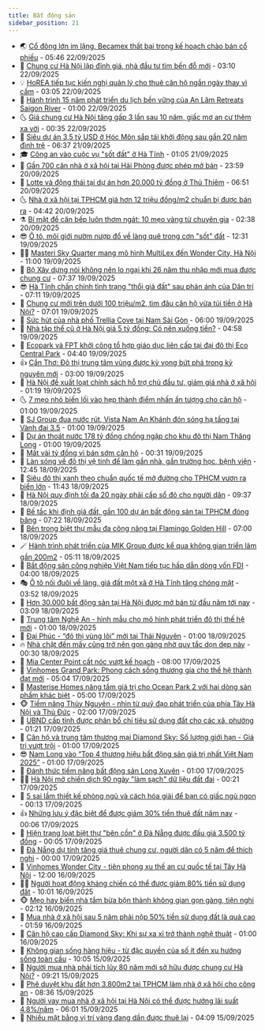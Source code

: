 ```yaml
---
title: Bất động sản
sidebar_position: 21
---
```


<!-- dantri-bat-dong-san:START -->
- 🌏 [Cổ đông lớn im lặng, Becamex thất bại trong kế hoạch chào bán cổ phiếu](https://dantri.com.vn/kinh-doanh/co-dong-lon-im-lang-becamex-that-bai-trong-ke-hoach-chao-ban-co-phieu-20250921125603826.htm) - 05:46 22/09/2025
- 👹 [Chung cư Hà Nội lập đỉnh giá, nhà đầu tư tìm bến đỗ mới](https://dantri.com.vn/bat-dong-san/chung-cu-ha-noi-lap-dinh-gia-nha-dau-tu-tim-ben-do-moi-20250922094829449.htm) - 03:10 22/09/2025
- 💡 [HoREA tiếp tục kiến nghị quản lý cho thuê căn hộ ngắn ngày thay vì cấm](https://dantri.com.vn/bat-dong-san/horea-tiep-tuc-kien-nghi-quan-ly-cho-thue-can-ho-ngan-ngay-thay-vi-cam-20250922094009541.htm) - 03:05 22/09/2025
- 🌋 [Hành trình 15 năm phát triển du lịch bền vững của An Lâm Retreats Saigon River](https://dantri.com.vn/bat-dong-san/hanh-trinh-15-nam-phat-trien-du-lich-ben-vung-cua-an-lam-retreats-saigon-river-20250921191432436.htm) - 01:00 22/09/2025
- 🌜 [Giá chung cư Hà Nội tăng gấp 3 lần sau 10 năm, giấc mơ an cư thêm xa vời](https://dantri.com.vn/bat-dong-san/gia-chung-cu-ha-noi-tang-gap-3-lan-sau-10-nam-giac-mo-an-cu-them-xa-voi-20250922015611360.htm) - 00:35 22/09/2025
- 💃 [Siêu dự án 3,5 tỷ USD ở Hóc Môn sắp tái khởi động sau gần 20 năm đình trệ](https://dantri.com.vn/bat-dong-san/sieu-du-an-35-ty-usd-o-hoc-mon-sap-tai-khoi-dong-sau-gan-20-nam-dinh-tre-20250918102921744.htm) - 06:37 21/09/2025
- 🎓 [Công an vào cuộc vụ &quot;sốt đất&quot; ở Hà Tĩnh](https://dantri.com.vn/bat-dong-san/cong-an-vao-cuoc-vu-sot-dat-o-ha-tinh-20250920214440266.htm) - 01:05 21/09/2025
- 🌝 [Gần 700 căn nhà ở xã hội tại Hải Phòng được phép mở bán](https://dantri.com.vn/bat-dong-san/gan-700-can-nha-o-xa-hoi-tai-hai-phong-duoc-phep-mo-ban-20250921014003679.htm) - 23:59 20/09/2025
- 🧐 [Lotte và động thái tại dự án hơn 20.000 tỷ đồng ở Thủ Thiêm](https://dantri.com.vn/bat-dong-san/lotte-va-dong-thai-tai-du-an-hon-20000-ty-dong-o-thu-thiem-20250920112729930.htm) - 06:51 20/09/2025
- 🌜 [Nhà ở xã hội tại TPHCM giá hơn 12 triệu đồng/m2 chuẩn bị được bán ra](https://dantri.com.vn/bat-dong-san/nha-o-xa-hoi-tai-tphcm-gia-hon-12-trieu-dongm2-chuan-bi-duoc-ban-ra-20250920102236572.htm) - 04:42 20/09/2025
- ⚗️ [Bí mật để căn bếp luôn thơm ngát: 10 mẹo vàng từ chuyên gia](https://dantri.com.vn/bat-dong-san/bi-mat-de-can-bep-luon-thom-ngat-10-meo-vang-tu-chuyen-gia-20250919105636124.htm) - 02:38 20/09/2025
- 😎 [Ô tô, môi giới nườm nượp đổ về làng quê trong cơn &quot;sốt&quot; đất](https://dantri.com.vn/bat-dong-san/o-to-moi-gioi-nuom-nuop-do-ve-lang-que-trong-con-sot-dat-20250919175402163.htm) - 12:31 19/09/2025
- 🧑‍🏫 [Masteri Sky Quarter mang mô hình MultiLex đến Wonder City, Hà Nội](https://dantri.com.vn/bat-dong-san/masteri-sky-quarter-mang-mo-hinh-multilex-den-wonder-city-ha-noi-20250919174113158.htm) - 11:00 19/09/2025
- 💪 [Bộ Xây dựng nói không nên lo ngại khi 26 năm thu nhập mới mua được chung cư](https://dantri.com.vn/bat-dong-san/bo-xay-dung-noi-khong-nen-lo-ngai-khi-26-nam-thu-nhap-moi-mua-duoc-chung-cu-20250919142258012.htm) - 07:37 19/09/2025
- 😎 [Hà Tĩnh chấn chỉnh tình trạng &quot;thổi giá đất&quot; sau phản ánh của Dân trí](https://dantri.com.vn/bat-dong-san/ha-tinh-chan-chinh-tinh-trang-thoi-gia-dat-sau-phan-anh-cua-dan-tri-20250919102157347.htm) - 07:11 19/09/2025
- 🧠 [Chung cư mới trên dưới 100 triệu/m2, tìm đâu căn hộ vừa túi tiền ở Hà Nội?](https://dantri.com.vn/bat-dong-san/chung-cu-moi-tren-duoi-100-trieum2-tim-dau-can-ho-vua-tui-tien-o-ha-noi-20250919031540592.htm) - 07:01 19/09/2025
- 🧰 [Sức hút của nhà phố Trellia Cove tại Nam Sài Gòn](https://dantri.com.vn/bat-dong-san/suc-hut-cua-nha-pho-trellia-cove-tai-nam-sai-gon-20250919094416729.htm) - 06:00 19/09/2025
- 🤩 [Nhà tập thể cũ ở Hà Nội giá 5 tỷ đồng: Có nên xuống tiền?](https://dantri.com.vn/bat-dong-san/nha-tap-the-cu-o-ha-noi-gia-5-ty-dong-co-nen-xuong-tien-20250919094311734.htm) - 04:58 19/09/2025
- 🦆 [Ecopark và FPT khởi công tổ hợp giáo dục liên cấp tại đại đô thị Eco Central Park](https://dantri.com.vn/bat-dong-san/ecopark-va-fpt-khoi-cong-to-hop-giao-duc-lien-cap-tai-dai-do-thi-eco-central-park-20250919112246734.htm) - 04:40 19/09/2025
- 👍 [Cần Thơ: Đô thị trung tâm vùng được kỳ vọng bứt phá trong kỷ nguyên mới](https://dantri.com.vn/bat-dong-san/can-tho-do-thi-trung-tam-vung-duoc-ky-vong-but-pha-trong-ky-nguyen-moi-20250919093508668.htm) - 03:00 19/09/2025
- 🙉 [Hà Nội đề xuất loạt chính sách hỗ trợ chủ đầu tư, giảm giá nhà ở xã hội](https://dantri.com.vn/bat-dong-san/ha-noi-de-xuat-loat-chinh-sach-ho-tro-chu-dau-tu-giam-gia-nha-o-xa-hoi-20250918163354133.htm) - 01:19 19/09/2025
- 🌜 [7 mẹo nhỏ biến lối vào hẹp thành điểm nhấn ấn tượng cho căn hộ](https://dantri.com.vn/bat-dong-san/7-meo-nho-bien-loi-vao-hep-thanh-diem-nhan-an-tuong-cho-can-ho-20250911162325663.htm) - 01:00 19/09/2025
- 🌋 [SJ Group đua nước rút, Vista Nam An Khánh đón sóng hạ tầng tại Vành đai 3.5](https://dantri.com.vn/bat-dong-san/sj-group-dua-nuoc-rut-vista-nam-an-khanh-don-song-ha-tang-tai-vanh-dai-35-20250918213816723.htm) - 01:00 19/09/2025
- 🥰 [Dự án thoát nước 178 tỷ đồng chống ngập cho khu đô thị Nam Thăng Long](https://dantri.com.vn/bat-dong-san/du-an-thoat-nuoc-178-ty-dong-chong-ngap-cho-khu-do-thi-nam-thang-long-20250918212151061.htm) - 01:00 19/09/2025
- 💯 [Mất vài tỷ đồng vì bán sớm căn hộ](https://dantri.com.vn/bat-dong-san/mat-vai-ty-dong-vi-ban-som-can-ho-20250919072023420.htm) - 00:31 19/09/2025
- 🤩 [Làn sóng về đô thị vệ tinh để làm gần nhà, gần trường học, bệnh viện](https://dantri.com.vn/bat-dong-san/lan-song-ve-do-thi-ve-tinh-de-lam-gan-nha-gan-truong-hoc-benh-vien-20250918182312368.htm) - 12:45 18/09/2025
- 💄 [Siêu đô thị xanh theo chuẩn quốc tế mở đường cho TPHCM vươn ra biển lớn](https://dantri.com.vn/bat-dong-san/sieu-do-thi-xanh-theo-chuan-quoc-te-mo-duong-cho-tphcm-vuon-ra-bien-lon-20250918183714482.htm) - 11:43 18/09/2025
- 🦍 [Hà Nội quy định tối đa 20 ngày phải cấp sổ đỏ cho người dân](https://dantri.com.vn/bat-dong-san/ha-noi-quy-dinh-toi-da-20-ngay-phai-cap-so-do-cho-nguoi-dan-20250918161727023.htm) - 09:37 18/09/2025
- 🎡 [Bế tắc khi định giá đất, gần 100 dự án bất động sản tại TPHCM đóng băng](https://dantri.com.vn/bat-dong-san/be-tac-khi-dinh-gia-dat-gan-100-du-an-bat-dong-san-tai-tphcm-dong-bang-20250918123250466.htm) - 07:22 18/09/2025
- 🐎 [Bên trong biệt thự mẫu đa công năng tại Flamingo Golden Hill](https://dantri.com.vn/bat-dong-san/ben-trong-biet-thu-mau-da-cong-nang-tai-flamingo-golden-hill-20250918120822939.htm) - 07:00 18/09/2025
- 🪄 [Hành trình phát triển của MIK Group được kể qua không gian triển lãm gần 200m2](https://dantri.com.vn/bat-dong-san/hanh-trinh-phat-trien-cua-mik-group-duoc-ke-qua-khong-gian-trien-lam-gan-200m2-20250918114422769.htm) - 05:11 18/09/2025
- 💼 [Bất động sản công nghiệp Việt Nam tiếp tục hấp dẫn dòng vốn FDI](https://dantri.com.vn/bat-dong-san/bat-dong-san-cong-nghiep-viet-nam-tiep-tuc-hap-dan-dong-von-fdi-20250918102617603.htm) - 04:00 18/09/2025
- 🎭 [Ô tô nối đuôi về làng, giá đất một xã ở Hà Tĩnh tăng chóng mặt](https://dantri.com.vn/bat-dong-san/o-to-noi-duoi-ve-lang-gia-dat-mot-xa-o-ha-tinh-tang-chong-mat-20250917100530596.htm) - 03:52 18/09/2025
- 🐻 [Hơn 30.000 bất động sản tại Hà Nội được mở bán từ đầu năm tới nay](https://dantri.com.vn/bat-dong-san/hon-30000-bat-dong-san-tai-ha-noi-duoc-mo-ban-tu-dau-nam-toi-nay-20250918082624029.htm) - 03:09 18/09/2025
- 💃 [Trung tâm Nghệ An - hình mẫu cho mô hình phát triển đô thị thế hệ mới](https://dantri.com.vn/bat-dong-san/trung-tam-nghe-an-hinh-mau-cho-mo-hinh-phat-trien-do-thi-the-he-moi-20250917230542003.htm) - 01:00 18/09/2025
- 🦣 [Đại Phúc - “đô thị vùng lõi” mới tại Thái Nguyên](https://dantri.com.vn/bat-dong-san/dai-phuc-do-thi-vung-loi-moi-tai-thai-nguyen-20250917135549373.htm) - 01:00 18/09/2025
- 🔥 [Nhà chật đến mấy cũng trở nên gọn gàng nhờ quy tắc dọn dẹp này](https://dantri.com.vn/bat-dong-san/nha-chat-den-may-cung-tro-nen-gon-gang-nho-quy-tac-don-dep-nay-20250917140541672.htm) - 00:30 18/09/2025
- 🤩 [Mia Center Point cất nóc vượt kế hoạch](https://dantri.com.vn/bat-dong-san/mia-center-point-cat-noc-vuot-ke-hoach-20250917144331082.htm) - 08:00 17/09/2025
- 🥳 [Vinhomes Grand Park: Phong cách sống thương gia cho thế hệ thành đạt mới](https://dantri.com.vn/bat-dong-san/vinhomes-grand-park-phong-cach-song-thuong-gia-cho-the-he-thanh-dat-moi-20250917112202408.htm) - 05:04 17/09/2025
- 🤗 [Masterise Homes nâng tầm giá trị cho Ocean Park 2 với hai dòng sản phẩm khác biệt](https://dantri.com.vn/bat-dong-san/masterise-homes-nang-tam-gia-tri-cho-ocean-park-2-voi-hai-dong-san-pham-khac-biet-20250917111233258.htm) - 05:00 17/09/2025
- 🐵 [Tiềm năng Thủy Nguyên - nhìn từ quỹ đạo phát triển của phía Tây Hà Nội và Thủ Đức](https://dantri.com.vn/bat-dong-san/tiem-nang-thuy-nguyen-nhin-tu-quy-dao-phat-trien-cua-phia-tay-ha-noi-va-thu-duc-20250913122849856.htm) - 02:00 17/09/2025
- 🤖 [UBND cấp tỉnh được phân bổ chỉ tiêu sử dụng đất cho các xã, phường](https://dantri.com.vn/bat-dong-san/ubnd-cap-tinh-duoc-phan-bo-chi-tieu-su-dung-dat-cho-cac-xa-phuong-20250917015409784.htm) - 01:21 17/09/2025
- 👺 [Căn hộ và trung tâm thương mại Diamond Sky: Số lượng giới hạn - Giá trị vượt trội](https://dantri.com.vn/bat-dong-san/can-ho-va-trung-tam-thuong-mai-diamond-sky-so-luong-gioi-han-gia-tri-vuot-troi-20250916204110081.htm) - 01:00 17/09/2025
- 😎 [Nam Long vào “Top 4 thương hiệu bất động sản giá trị nhất Việt Nam 2025”](https://dantri.com.vn/bat-dong-san/nam-long-vao-top-4-thuong-hieu-bat-dong-san-gia-tri-nhat-viet-nam-2025-20250916202721783.htm) - 01:00 17/09/2025
- 🤠 [Đánh thức tiềm năng bất động sản Long Xuyên](https://dantri.com.vn/bat-dong-san/danh-thuc-tiem-nang-bat-dong-san-long-xuyen-20250916163015486.htm) - 01:00 17/09/2025
- 👨‍🏫 [Hà Nội mở chiến dịch 90 ngày &quot;làm sạch&quot; dữ liệu đất đai](https://dantri.com.vn/bat-dong-san/ha-noi-mo-chien-dich-90-ngay-lam-sach-du-lieu-dat-dai-20250917013611694.htm) - 00:21 17/09/2025
- 🧰 [5 sai lầm thiết kế phòng ngủ và cách hóa giải để bạn có giấc ngủ ngon](https://dantri.com.vn/bat-dong-san/5-sai-lam-thiet-ke-phong-ngu-va-cach-hoa-giai-de-ban-co-giac-ngu-ngon-20250915112144191.htm) - 00:13 17/09/2025
- 👍 [Những lưu ý đặc biệt để được giảm 30% tiền thuê đất năm nay](https://dantri.com.vn/bat-dong-san/nhung-luu-y-dac-biet-de-duoc-giam-30-tien-thue-dat-nam-nay-20250917011300819.htm) - 00:06 17/09/2025
- 🌈 [Hiện trạng loạt biệt thự &quot;bên cồn&quot; ở Đà Nẵng được đấu giá 3.500 tỷ đồng](https://dantri.com.vn/bat-dong-san/hien-trang-loat-biet-thu-ben-con-o-da-nang-duoc-dau-gia-3500-ty-dong-20250916113903965.htm) - 00:05 17/09/2025
- 🐲 [Đà Nẵng dự tính tăng giá thuê chung cư, người dân có 5 năm để thích nghi](https://dantri.com.vn/bat-dong-san/da-nang-du-tinh-tang-gia-thue-chung-cu-nguoi-dan-co-5-nam-de-thich-nghi-20250914124555111.htm) - 00:00 17/09/2025
- 💄 [Vinhomes Wonder City - tiên phong xu thế an cư quốc tế tại Tây Hà Nội](https://dantri.com.vn/bat-dong-san/vinhomes-wonder-city-tien-phong-xu-the-an-cu-quoc-te-tai-tay-ha-noi-20250916180938775.htm) - 12:00 16/09/2025
- 👨‍🏫 [Người hoạt động kháng chiến có thể được giảm 80% tiền sử dụng đất](https://dantri.com.vn/bat-dong-san/nguoi-hoat-dong-khang-chien-co-the-duoc-giam-80-tien-su-dung-dat-20250916163646469.htm) - 10:01 16/09/2025
- 🐵 [Mẹo hay biến nhà tắm bừa bộn thành không gian gọn gàng, tiện nghi](https://dantri.com.vn/bat-dong-san/meo-hay-bien-nha-tam-bua-bon-thanh-khong-gian-gon-gang-tien-nghi-20250915120229724.htm) - 02:12 16/09/2025
- 🎉 [Mua nhà ở xã hội sau 5 năm phải nộp 50% tiền sử dụng đất là quá cao](https://dantri.com.vn/bat-dong-san/mua-nha-o-xa-hoi-sau-5-nam-phai-nop-50-tien-su-dung-dat-la-qua-cao-20250916053244834.htm) - 01:59 16/09/2025
- 💫 [Căn hộ cao cấp Diamond Sky: Khi sự xa xỉ trở thành nghệ thuật](https://dantri.com.vn/bat-dong-san/can-ho-cao-cap-diamond-sky-khi-su-xa-xi-tro-thanh-nghe-thuat-20250915143338796.htm) - 01:00 16/09/2025
- 🦄 [Không gian sống hàng hiệu - từ đặc quyền của số ít đến xu hướng sống toàn cầu](https://dantri.com.vn/bat-dong-san/khong-gian-song-hang-hieu-tu-dac-quyen-cua-so-it-den-xu-huong-song-toan-cau-20250915165746903.htm) - 10:05 15/09/2025
- 🌮 [Người mua nhà phải tích lũy 80 năm mới sở hữu được chung cư Hà Nội?](https://dantri.com.vn/bat-dong-san/nguoi-mua-nha-phai-tich-luy-80-nam-moi-so-huu-duoc-chung-cu-ha-noi-20250915150408425.htm) - 09:21 15/09/2025
- 💯 [Phê duyệt khu đất hơn 3.800m2 tại TPHCM làm nhà ở xã hội cho công an](https://dantri.com.vn/bat-dong-san/phe-duyet-khu-dat-hon-3800m2-tai-tphcm-lam-nha-o-xa-hoi-cho-cong-an-20250915151820525.htm) - 08:36 15/09/2025
- 🌊 [Người vay mua nhà ở xã hội tại Hà Nội có thể được hưởng lãi suất 4,8%/năm](https://dantri.com.vn/bat-dong-san/nguoi-vay-mua-nha-o-xa-hoi-tai-ha-noi-co-the-duoc-huong-lai-suat-48nam-20250915100512138.htm) - 06:01 15/09/2025
- 🤖 [Nhiều mặt bằng vị trí vàng đang dần được thuê lại](https://dantri.com.vn/bat-dong-san/nhieu-mat-bang-vi-tri-vang-dang-dan-duoc-thue-lai-20250915101354253.htm) - 04:09 15/09/2025<!-- dantri-bat-dong-san:END -->
